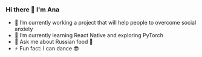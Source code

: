 ### Hi there 👋 I'm Ana 



- 🔭 I’m currently working a project that will help people to overcome social anxiety
- 🌱 I’m currently learning React Native and exploring PyTorch 
- 💬 Ask me about Russian food :stew:
- ⚡ Fun fact: I can dance :sunglasses:

